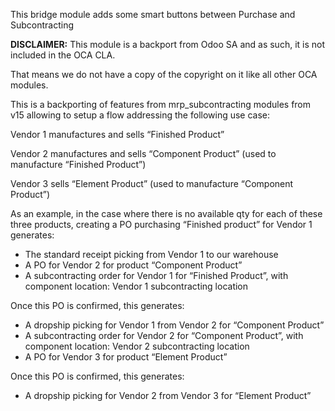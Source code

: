 This bridge module adds some smart buttons between Purchase and Subcontracting

**DISCLAIMER:** This module is a backport from Odoo SA and as such, it is not included
in the OCA CLA.

That means we do not have a copy of the copyright on it like all other OCA modules.

This is a backporting of features from mrp_subcontracting modules from v15 allowing to
setup a flow addressing the following use case:

Vendor 1 manufactures and sells “Finished Product”

Vendor 2 manufactures and sells “Component Product” (used to manufacture “Finished
Product”)

Vendor 3 sells “Element Product” (used to manufacture “Component Product”)

As an example, in the case where there is no available qty for each of these three
products, creating a PO purchasing “Finished product” for Vendor 1 generates:

- The standard receipt picking from Vendor 1 to our warehouse
- A PO for Vendor 2 for product “Component Product”
- A subcontracting order for Vendor 1 for “Finished Product”, with component location:
  Vendor 1 subcontracting location

Once this PO is confirmed, this generates:

- A dropship picking for Vendor 1 from Vendor 2 for “Component Product”
- A subcontracting order for Vendor 2 for “Component Product”, with component location:
  Vendor 2 subcontracting location
- A PO for Vendor 3 for product “Element Product”

Once this PO is confirmed, this generates:

- A dropship picking for Vendor 2 from Vendor 3 for “Element Product”

